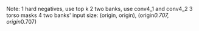 Note:
	1 hard negatives, use top k
	2 two banks, use conv4_1 and conv4_2
	3 torso masks
	4 two banks' input size: (origin, origin), (origin*0.707, origin*0.707)